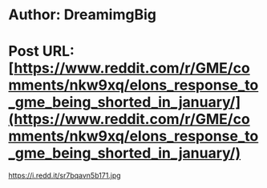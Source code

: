 # Author: DreamimgBig
# Post URL: [https://www.reddit.com/r/GME/comments/nkw9xq/elons_response_to_gme_being_shorted_in_january/](https://www.reddit.com/r/GME/comments/nkw9xq/elons_response_to_gme_being_shorted_in_january/)


https://i.redd.it/sr7bqavn5b171.jpg